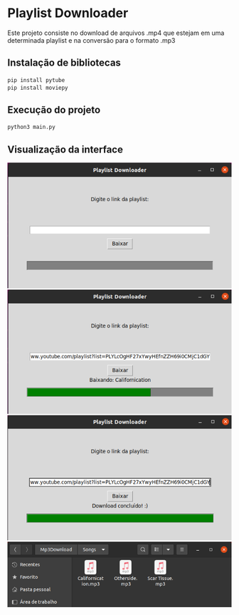# Playlist Downloader

Este projeto consiste no download de arquivos .mp4 que estejam em uma determinada playlist e na conversão para o formato .mp3

## Instalação de bibliotecas 

```bash
pip install pytube
pip install moviepy
```

## Execução do projeto
```bash
python3 main.py
```

## Visualização da interface 

![Inicial](Images/img1.png)
![Download em andamento](Images/img2.png)
![Download concluído](Images/img3.png)
![Arquivos baixados](Images/img4.png)


